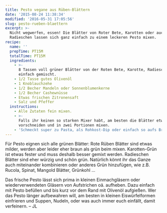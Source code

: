```yaml
---
title: Pesto vegane aus Rüben-Blättern
date: '2015-08-24 11:38:34'
modified: '2016-05-31 17:05:56'
slug: pesto-rueben-blaettern
excerpt: >-
  Nicht wegwerfen, essen! Die Blätter von Roter Bete, Karotten oder auch
  Radieschen lassen sich ganz einfach zu einem leckeren Pesto mixen.
recipe:
  name: ''
  prepTime: PT15M
  totalTime: PT15M
  ingredients:
    - >-
      8 Tassen voll grüner Blätter von der Roten Bete, Karotte, Radieschen oder
      einfach gemischt.
    - 1/2 Tasse gutes Olivenöl
    - 1 Knoblauchzehe
    - 1/2 Becher Mandeln oder Sonnenblumenkerne
    - 1/2 Becher Cashewnüsse
    - Etwas frischen Zitronensaft
    - Salz und Pfeffer
  instructions:
    - Alle Zutaten fein mixen.
    - >-
      Falls ihr keinen so starken Mixer habt, am besten die Blätter etwas
      vorschneiden und in zwei Portionen mixen.
    - 'Schmeckt super zu Pasta, als Rohkost-Dip oder einfach so aufs Brot.'
---
```


Für Pesto eignen sich alle grünen Blätter: Rote Rüben Blätter sind etwas milder, werden aber leider eher braun als grün beim mixen. Karotten-Grün ist etwas fester und muss deshalb besser gemixt werden. Radieschen Blätter sind eher würzig und schön grün. Natürlich könnt ihr das Ganze auch miteinander kombinieren oder anderes Grün hinzufügen, wie z.B. Rucola, Spinat, Mangold Blätter, Grünkohl ...

Das frische Pesto lässt sich prima in kleinen Einmachgläsern oder wiederverwendeten Gläsern von Aufstrichen oä. aufheben. Dazu einfach mit Pesto befüllen und bis kurz vor dem Rand mit Olivenöl aufgießen. Wer das Pesto länger aufbewahren will, am besten in kleinen Eiswürfelformen einfrieren und Suppen, Nudeln, oder was auch immer euch einfällt, damit verfeinern. – JL
